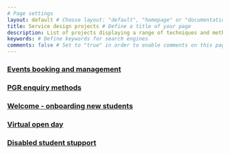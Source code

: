 ```yaml
---
# Page settings
layout: default # Choose layout: "default", "homepage" or "documentation-archive"
title: Service design projects # Define a title of your page
description: List of projects displaying a range of techniques and methods to create great services and products # Define a description of your page
keywords: # Define keywords for search engines
comments: false # Set to "true" in order to enable comments on this page. Make sure you properly setup "disqus_forum_shortname" variable in "_config.yml"
---
```


### [Events booking and management](portfolio/events.md)

### [PGR enquiry methods](portfolio/projPGR.md)

### [Welcome - onboarding new students](portfolio/welcome.md)

### [Virtual open day](portfolio/virtualopen.md)

### [Disabled student stupport](portfolio/dss.md)











